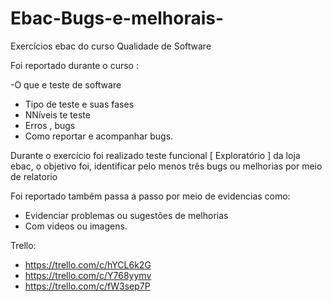 # Ebac-Bugs-e-melhorais-
Exercícios ebac do curso Qualidade de Software


Foi reportado  durante o curso :

-O que e   teste de software 
- Tipo de teste e suas fases
- NNíveis te teste
- Erros , bugs
- Como reportar e acompanhar bugs.


Durante o exercício foi realizado teste funcional [ Exploratório ] da loja ebac, o objetivo foi,
identificar pelo menos três bugs ou melhorias por meio de relatorio


Foi reportado também passa a passo por meio de  evidencias como:
- Evidenciar problemas ou sugestões de melhorias
- Com videos ou imagens.


Trello:
-  https://trello.com/c/hYCL6k2G
-  https://trello.com/c/Y768yymv
-  https://trello.com/c/fW3sep7P

